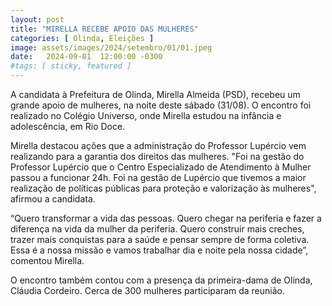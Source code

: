 ```yaml
---
layout: post
title: "MIRELLA RECEBE APOIO DAS MULHERES"
categories: [ Olinda, Eleições ]
image: assets/images/2024/setembro/01/01.jpeg
date:   2024-09-01  12:00:00 -0300
#tags: [ sticky, featured ]
---
```

A candidata à Prefeitura de Olinda, Mirella Almeida (PSD), recebeu um grande apoio de mulheres, na noite deste sábado (31/08). O encontro foi realizado no Colégio Universo, onde Mirella estudou na infância e adolescência, em Rio Doce.

Mirella destacou ações que a administração do Professor Lupércio vem realizando para a garantia dos direitos das mulheres. "Foi na gestão do Professor Lupércio que o Centro Especializado de Atendimento à Mulher passou a funcionar 24h. Foi na gestão de Lupércio que tivemos a maior realização de políticas públicas para proteção e valorização às mulheres", afirmou a candidata.

“Quero transformar a vida das pessoas. Quero chegar na periferia e fazer a diferença na vida da mulher da periferia. Quero construir mais creches, trazer mais conquistas para a saúde e pensar sempre de forma coletiva. Essa é a nossa missão e vamos trabalhar dia e noite pela nossa cidade”, comentou Mirella. 

O encontro também contou com a presença da primeira-dama de Olinda, Cláudia Cordeiro. Cerca de 300 mulheres participaram da reunião.